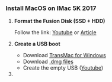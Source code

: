 ### Install MacOS on IMac 5K 2017

1. **Format the Fusion Disk (SSD + HDD)**

   Follow the link: [Youtube](https://www.youtube.com/watch?v=kHDiYDO6v2w&ab_channel=N%C4%81gaYanamandala) or [Article](https://www.tech-otaku.com/mac/secure-erasing-mac-fusion-drive/)

2. **Create a USB boot**
   
   - Download [TransMac for Windows](https://www.acutesystems.com/scrtm.htm)
   - Download [.dmg files](xx)
   - Create the empty USB ([Youtube](https://www.youtube.com/watch?v=TRPF_FZNwko&ab_channel=TechyDruid))

4. 
